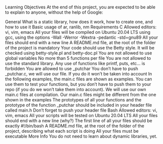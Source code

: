 Learning Objectives
At the end of this project, you are expected to be able to explain to anyone, without the help of Google:

General
What is a static library, how does it work, how to create one, and how to use it
Basic usage of ar, ranlib, nm
Requirements
C
Allowed editors: vi, vim, emacs
All your files will be compiled on Ubuntu 20.04 LTS using gcc, using the options -Wall -Werror -Wextra -pedantic -std=gnu89
All your files should end with a new line
A README.md file, at the root of the folder of the project is mandatory
Your code should use the Betty style. It will be checked using betty-style.pl and betty-doc.pl
You are not allowed to use global variables
No more than 5 functions per file
You are not allowed to use the standard library. Any use of functions like printf, puts, etc… is forbidden
You are allowed to use _putchar
You don’t have to push _putchar.c, we will use our file. If you do it won’t be taken into account
In the following examples, the main.c files are shown as examples. You can use them to test your functions, but you don’t have to push them to your repo (if you do we won’t take them into account). We will use our own main.c files at compilation. Our main.c files might be different from the one shown in the examples
The prototypes of all your functions and the prototype of the function _putchar should be included in your header file called main.h
Don’t forget to push your header file
Bash
Allowed editors: vi, vim, emacs
All your scripts will be tested on Ubuntu 20.04 LTS
All your files should end with a new line (why?)
The first line of all your files should be exactly #!/bin/bash
A README.md file, at the root of the folder of the project, describing what each script is doing
All your files must be executable
More Info
You do not need to learn about dynamic libraries, yet.
